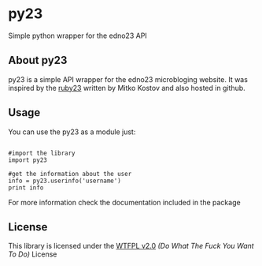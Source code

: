 # py23
Simple python wrapper for the edno23 API

## About py23

py23 is a simple API wrapper for the edno23 microbloging website. It was inspired by the
[ruby23](http://github.com/mitkok/Ruby23) written by Mitko Kostov and also hosted in github.

## Usage

You can use the py23 as a module just:

<pre><code>
#import the library
import py23

#get the information about the user
info = py23.userinfo('username')
print info
</code></pre>

For more information check the documentation included in the package

## License

This library is licensed under the [WTFPL v2.0](http://sam.zoy.org/wtfpl/) *(Do What The Fuck You Want To Do)* License



